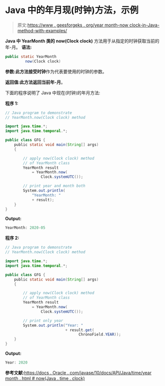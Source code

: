 # Java 中的年月现(时钟)方法，示例

> 原文:[https://www . geesforgeks . org/year month-now clock-in-Java-method-with-examples/](https://www.geeksforgeeks.org/yearmonth-nowclock-method-in-java-with-examples/)

**Java 中 **YearMonth** 类的 now(Clock clock)** 方法用于从指定的时钟获取当前的年-月。
**语法:**

```java
public static YearMonth
         now(Clock clock)
```

**参数:**此方法接受**时钟**作为代表要使用的时钟的参数。

**返回值:**此方法返回当前**年-月**。

下面的程序说明了 Java 中现在(时钟)的年月方法:

**程序 1:**

```java
// Java program to demonstrate
// YearMonth.now(Clock clock) method

import java.time.*;
import java.time.temporal.*;

public class GFG {
    public static void main(String[] args)
    {

        // apply now(Clock clock) method
        // of YearMonth class
        YearMonth result
            = YearMonth.now(
                Clock.systemUTC());

        // print year and month both
        System.out.println(
            "YearMonth: "
            + result);
    }
}
```

**Output:**

```java
YearMonth: 2020-05

```

**程序 2:**

```java
// Java program to demonstrate
// YearMonth.now(Clock clock) method

import java.time.*;
import java.time.temporal.*;

public class GFG {
    public static void main(String[] args)
    {

        // apply now(Clock clock) method
        // of YearMonth class
        YearMonth result
            = YearMonth.now(
                Clock.systemUTC());

        // print only year
        System.out.println("Year: "
                           + result.get(
                                 ChronoField.YEAR));
    }
}
```

**Output:**

```java
Year: 2020

```

**参考文献:**[https://docs . Oracle . com/javase/10/docs/API/Java/time/year month . html # now(Java . time . clock)](https://docs.oracle.com/javase/10/docs/api/java/time/YearMonth.html#now(java.time.Clock))